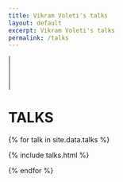 ```yaml
---
title: Vikram Voleti's talks
layout: default
excerpt: Vikram Voleti's talks
permalink: /talks
---
```


| <a href="{{ site.google_scholar_url }}" target="_blank" style="text-align:center; display:block"><i class="ai ai-google-scholar-square ai-3x"></i></a> | <a href="https://linkedin.com/in/{{ site.linkedin_username }}" target="_blank" style="text-align:center; display:block"><i class="fa fa-linkedin ai-3x"></i></a> | <a href="https://github.com/{{ site.github_username }}" target="_blank" style="text-align:center; display:block"><i class="fa fa-github ai-3x"></i></a> |

# TALKS

{% for talk in site.data.talks %}

{% include talks.html %}

{% endfor %}

<p>&nbsp;</p>
